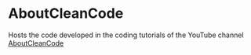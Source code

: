
# AboutCleanCode

Hosts the code developed in the coding tutorials of the YouTube channel [AboutCleanCode](https://www.youtube.com/channel/UCQuMnhieoyiWRQTFazgKXMg)
